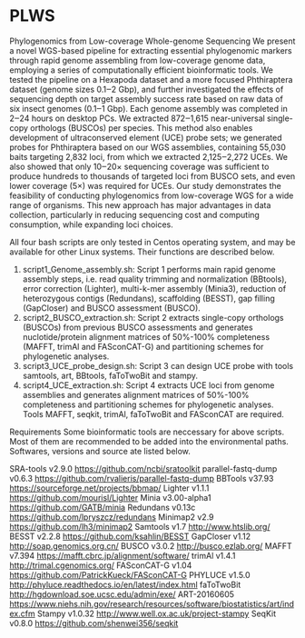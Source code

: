 # PLWS
Phylogenomics from Low-coverage Whole-genome Sequencing
We present a novel WGS-based pipeline for extracting essential phylogenomic markers through rapid genome assembling from low-coverage genome data, employing a series of computationally efficient bioinformatic tools. We tested the pipeline on a Hexapoda dataset and a more focused Phthiraptera dataset (genome sizes 0.1‒2 Gbp), and further investigated the effects of sequencing depth on target assembly success rate based on raw data of six insect genomes (0.1‒1 Gbp). Each genome assembly was completed in 2‒24 hours on desktop PCs. We extracted 872‒1,615 near-universal single-copy orthologs (BUSCOs) per species. This method also enables development of ultraconserved element (UCE) probe sets; we generated probes for Phthiraptera based on our WGS assemblies, containing 55,030 baits targeting 2,832 loci, from which we extracted 2,125‒2,272 UCEs. We also showed that only 10‒20× sequencing coverage was sufficient to produce hundreds to thousands of targeted loci from BUSCO sets, and even lower coverage (5×) was required for UCEs. Our study demonstrates the feasibility of conducting phylogenomics from low-coverage WGS for a wide range of organisms. This new approach has major advantages in data collection, particularly in reducing sequencing cost and computing consumption, while expanding loci choices.

All four bash scripts are only tested in Centos operating system, and may be available for other Linux systems. Their functions are described below.
  1. script1_Genome_assembly.sh: Script 1 performs main rapid genome assembly steps, i.e. read quality trimming and normalization (BBtools),  error correction (Lighter), multi-k-mer assembly (Minia3), reduction of heterozygous contigs (Redundans), scaffolding (BESST), gap filling (GapCloser) and BUSCO assessment (BUSCO).
  2. script2_BUSCO_extraction.sh: Script 2 extracts single-copy orthologs (BUSCOs) from previous BUSCO assessments and generates nuclotide/protein alignment matrices of 50%-100% completeness (MAFFT, trimAl and FASconCAT-G) and partitioning schemes for phylogenetic analyses.
  3. script3_UCE_probe_design.sh: Script 3 can design UCE probe with tools samtools, art, BBtools, faToTwoBit and stampy.
  4. script4_UCE_extraction.sh: Script 4 extracts UCE loci from genome assemblies and generates alignment matrices of 50%-100% completeness and partitioning schemes for phylogenetic analyses. Tools MAFFT, seqkit, trimAl, faToTwoBit and FASconCAT are required.

Requirements
Some bioinformatic tools are neccessary for above scripts. Most of them are recommended to be added into the environmental paths. Softwares, versions and source ate listed below.

  SRA-tools v2.9.0	https://github.com/ncbi/sratoolkit
  parallel-fastq-dump v0.6.3	https://github.com/rvalieris/parallel-fastq-dump
  BBTools v37.93	https://sourceforge.net/projects/bbmap/
  Lighter v1.1.1	https://github.com/mourisl/Lighter
  Minia v3.00-alpha1	https://github.com/GATB/minia
  Redundans v0.13c	https://github.com/lpryszcz/redundans
  Minimap2 v2.9	https://github.com/lh3/minimap2
  Samtools v1.7	http://www.htslib.org/
  BESST v2.2.8	https://github.com/ksahlin/BESST
  GapCloser v1.12	http://soap.genomics.org.cn/
  BUSCO v3.0.2	http://busco.ezlab.org/
  MAFFT v7.394	https://mafft.cbrc.jp/alignment/software/
  trimAl v1.4.1	http://trimal.cgenomics.org/
  FASconCAT-G v1.04	https://github.com/PatrickKueck/FASconCAT-G
  PHYLUCE v1.5.0	http://phyluce.readthedocs.io/en/latest/index.html
  faToTwoBit	http://hgdownload.soe.ucsc.edu/admin/exe/
  ART-20160605	https://www.niehs.nih.gov/research/resources/software/biostatistics/art/index.cfm
  Stampy v1.0.32	http://www.well.ox.ac.uk/project-stampy
  SeqKit v0.8.0	https://github.com/shenwei356/seqkit

